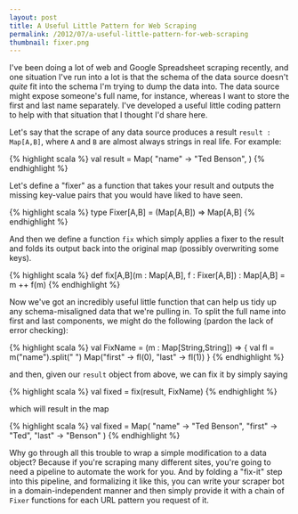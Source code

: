 ```yaml
---
layout: post
title: A Useful Little Pattern for Web Scraping
permalink: /2012/07/a-useful-little-pattern-for-web-scraping
thumbnail: fixer.png
---
```


I've been doing a lot of web and Google Spreadsheet scraping recently, and one
situation I've run into a lot is that the schema of the data source doesn't
*quite* fit into the schema I'm trying to dump the data into. The data source
might expose someone's full name, for instance, whereas I want to store the
first and last name separately. I've developed a useful little coding pattern
to help with that situation that I thought I'd share here.

Let's say that the scrape of any data source produces a result `result :
Map[A,B]`, where `A` and `B` are almost always strings in real life. For
example:

{% highlight scala %}
val result = Map(
  "name" -> "Ted Benson",
)
{% endhighlight %}

Let's define a "fixer" as a function that takes your result and outputs the
missing key-value pairs that you would have liked to have seen.

{% highlight scala %}
type Fixer[A,B] = (Map[A,B]) => Map[A,B]
{% endhighlight %}

And then we define a function `fix` which simply applies a fixer to the result
and folds its output back into the original map (possibly overwriting some
keys).

{% highlight scala %}
def fix[A,B](m : Map[A,B], f : Fixer[A,B]) : Map[A,B] = m ++ f(m)
{% endhighlight %}

Now we've got an incredibly useful little function that can help us tidy up any
schema-misaligned data that we're pulling in. To split the full name into first
and last components, we might do the following (pardon the lack of error
checking):

{% highlight scala %}
val FixName = (m : Map[String,String]) => {
  val fl = m("name").split(" ")
  Map("first" -> fl(0), "last" -> fl(1))
}
{% endhighlight %}

and then, given our `result` object from above, we can fix it by simply saying

{% highlight scala %}
val fixed = fix(result, FixName)
{% endhighlight %}

which will result in the map

{% highlight scala %}
val fixed = Map(
  "name" -> "Ted Benson",
  "first" -> "Ted",
  "last" -> "Benson"
)
{% endhighlight %}

Why go through all this trouble to wrap a simple modification to a data object?
Because if you're scraping many different sites, you're going to need a
pipeline to automate the work for you.  And by folding a "fix-it" step into
this pipeline, and formalizing it like this, you can write your scraper bot in
a domain-independent manner and then simply provide it with a chain of `Fixer`
functions for each URL pattern you request of it.
